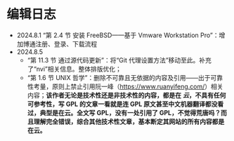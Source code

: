 # 编辑日志

- 2024.8.1 “第 2.4 节 安装 FreeBSD——基于 Vmware Workstation Pro”：增加博通注册、登录、下载流程
- 2024.8.5
  - “第 11.3 节 通过源代码更新”：将“Git 代理设置方法”移动至此。补充了“nvi”相关信息。整体排版优化；
  - “第 1.6 节 UNIX 哲学”：删除不可靠且无依据的内容及引用——出于可靠性考量，原则上禁止引用阮一峰（<https://www.ruanyifeng.com/>）相关内容；**该作者无论是技术性还是非技术性的内容，都是在 ***云***，不具有任何可参考性，写 GPL 的文章一看就是连 GPL 原文甚至中文机器翻译都没看过，典型是在云。全文写 GPL，没有一处引用了 GPL，不觉得荒唐吗？而且理解完全错误，综合其他技术性文章，基本断定其网站的所有内容都是在云。**
